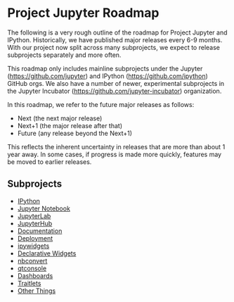 # Project Jupyter Roadmap

The following is a very rough outline of the roadmap for Project Jupyter and IPython.
Historically, we have published major releases every 6-9 months. With our project now
split across many subprojects, we expect to release subprojects separately and more
often.

This roadmap only includes mainline subprojects under the Jupyter
(https://github.com/jupyter) and IPython (https://github.com/ipython) GitHub orgs. We
also have a number of newer, experimental subprojects in the Jupyter Incubator
(https://github.com/jupyter-incubator) organization.

In this roadmap, we refer to the future major releases as follows:

* Next (the next major release)
* Next+1 (the major release after that)
* Future (any release beyond the Next+1)

This reflects the inherent uncertainty in releases that are more than about 1 year away. In
some cases, if progress is made more quickly, features may be moved to earlier releases.

## Subprojects ##

* [IPython](ipython.md)
* [Jupyter Notebook](notebook.md)
* [JupyterLab](jupyterlab.md)
* [JupyterHub](jupyterhub.md)
* [Documentation](documentation.md)
* [Deployment](deployment.md)
* [ipywidgets](ipywidgets.md)
* [Declarative Widgets](declarativewidgets.md)
* [nbconvert](nbconvert.md)
* [qtconsole](qtconsole.md)
* [Dashboards](dashboards.md)
* [Traitlets](traitlets.md)
* [Other Things](other.md)
